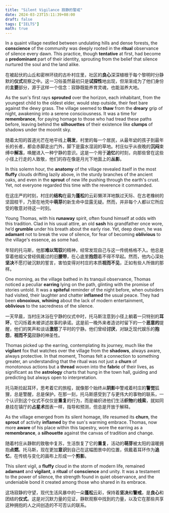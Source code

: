 ```yaml
---
title: "Silent Vigilance 寂静的警戒"
date: 2024-03-23T15:11:39+08:00
draft: false
tags: ["IELTS"]
math: true
---
```


In a quaint village nestled between undulating hills and dense forests, the **conscience** of the community was deeply rooted in the **ritual** observance of silence every dawn. This practice, though **tentative** at first, had become a **predominant** part of their identity, sprouting from the belief that silence nurtured the soul and the land alike.

在被起伏的山丘和密林环绕的古朴村庄里，社区的**良心**深深植根于每个黎明时分静默的**仪式**观察之中。这一习俗虽然最初只是**试探性**地出现，但渐渐成为了他们身份的**主要**部分，源于这样一个信念：寂静既能养育灵魂，也能滋养大地。

As the sun's first rays **sprouted** over the horizon, each inhabitant, from the youngest child to the oldest elder, would step outside, their feet bare against the dewy grass. The village seemed to **thaw** from the **dreary** grip of night, awakening into a serene consciousness. It was a time for **remembrance**, for paying homage to those who had tread these paths before, leaving behind the **silhouettes** of their existence like **clumps** of shadows under the moonlit sky.

随着太阳的首道光芒在地平线上**萌发**，村里的每一个居民，从最年幼的孩子到最年长的长者，都会赤脚走出门外，脚下是露水湿润的草地。村庄似乎从夜晚的**沉闷**束缚中**解冻**，唤醒进入一种宁静的意识。这是一个用于**追忆**的时刻，向那些曾在这些小径上行走的人致敬，他们的存在像是月光下地面上的**丛影**。

In this solemn hour, the **anatomy** of the village revealed itself in the most **fluffy** clouds drifting lazily above, in the sturdy branches of the ancient oaks, and even in the **sprout** of new life pushing through the earth's crust. Yet, not everyone regarded this time with the reverence it commanded.

在这庄严的时刻，村庄的**结构**在最为**蓬松**的云彩懒洋洋地飘过天际、在古老橡树的坚固枝干，乃至在地壳中**萌芽**的新生命中显露无疑。然而，并非每个人都以它所应受的敬意对待这一时刻。

Young Thomas, with his **runaway** spirit, often found himself at odds with this tradition. Clad in his usual attire, an old **sash** his grandfather once wore, he’d **grumble** under his breath about the early rise. Yet, deep down, he was **adamant** not to break the vow of silence, for fear of becoming **oblivious** to the village's essence, as some had.

年轻的托马斯，他那**难以驾驭**的精神，经常发现自己与这一传统格格不入。他总是穿着他祖父曾经佩戴过的旧**腰带**，在心底里**抱怨**着不得不早起。然而，他内心深处**坚决**不愿打破沉默的誓言，害怕变得对村庄的本质**视而不见**，正如有些人所做的那样。

One morning, as the village bathed in its tranquil observance, Thomas noticed a peculiar **earring** lying on the path, glinting with the promise of stories untold. It was a **spiteful** reminder of the night before, when outsiders had visited, their laughter and chatter **inflamed** the usual peace. They had been **obnoxious**, **whining** about the lack of modern entertainment, **oblivious** to the sacredness of the silence.

一天早晨，当村庄沐浴在宁静的仪式中时，托马斯注意到小径上躺着一只特别的**耳环**，它闪烁着未被讲述故事的承诺。这是前一晚外来者造访时留下的一个**恶意的**提醒，他们的笑声和谈话**激怒**了平时的宁静。他们曾经**讨厌**，对缺乏现代娱乐的**抱怨**，**视而不见**寂静的神圣性。

Thomas picked up the earring, contemplating its journey, much like the **vigilant** fox that watches over the village from the **shadows**, always aware, always protective. In that moment, Thomas felt a connection to something greater, an understanding that the ritual was not just a **churn** of monotonous actions but a **thread** woven into the **fabric** of their lives, as significant as the **astrology** charts that hung in the town hall, guiding and predicting but always open to interpretation.

托马斯捡起耳环，思考着它的旅程，就像那个始终从**阴影**中警戒着村庄的**警觉**狐狸，总是警醒，总是保护。在那一刻，托马斯感受到了与更伟大的事物的联系，一个认识到这个仪式不仅仅是**重复**的行为，而是编织进他们生活**织物**的**线索**，就如同悬挂在镇厅的**占星术**图表一样，指导和预测，但总是开放于解释。

As the village emerged from its silent homage, life resumed its **churn**, the **sprout** of activity **inflamed** by the sun's warming embrace. Thomas, now more **aware** of his place within this tapestry, wore the earring as a **remembrance**, a **silhouette** against the canvas of tradition and change.

随着村庄从静默的致敬中复苏，生活恢复了它的**重复**，活动的**萌芽**被太阳的温暖拥抱**点燃**。托马斯，现在更加**意识**到自己在这幅图景中的位置，佩戴着耳环作为**追忆**，在传统与变化的画布上形成一个**剪影**。

This silent vigil, a **fluffy** cloud in the storm of modern life, remained **adamant** and **vigilant**, a **ritual** of **conscience** and unity. It was a testament to the power of silence, the strength found in quiet observance, and the undeniable bond it created among those who shared in its embrace.

这场寂静的守望，现代生活风暴中的一朵**蓬松**云彩，保持着**坚决**和**警戒**，是**良心**和团结的**仪式**。这是对沉默力量的见证，静默观察中找到的力量，以及它在那些共享这种拥抱的人之间创造的不可否认的联系。
